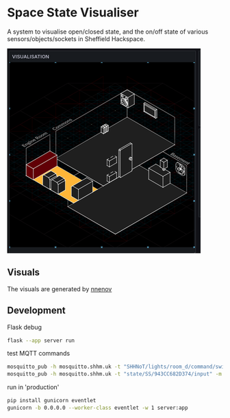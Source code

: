 # Space State Visualiser

A system to visualise open/closed state, and the on/off state of various sensors/objects/sockets in Sheffield Hackspace.

![illustration of hackspace, showing green and red objects](images/state_example.png)

## Visuals

The visuals are generated by [nnenov](https://www.nnenov.eu/)

## Development

Flask debug

```bash
flask --app server run
```

test MQTT commands

```bash
mosquitto_pub -h mosquitto.shhm.uk -t "SHHNoT/lights/room_d/command/switch:0" -m on
mosquitto_pub -h mosquitto.shhm.uk -t "state/SS/943CC682D374/input" -m '{"Door Open": false}'
```

run in 'production'

```bash
pip install gunicorn eventlet
gunicorn -b 0.0.0.0 --worker-class eventlet -w 1 server:app
```
